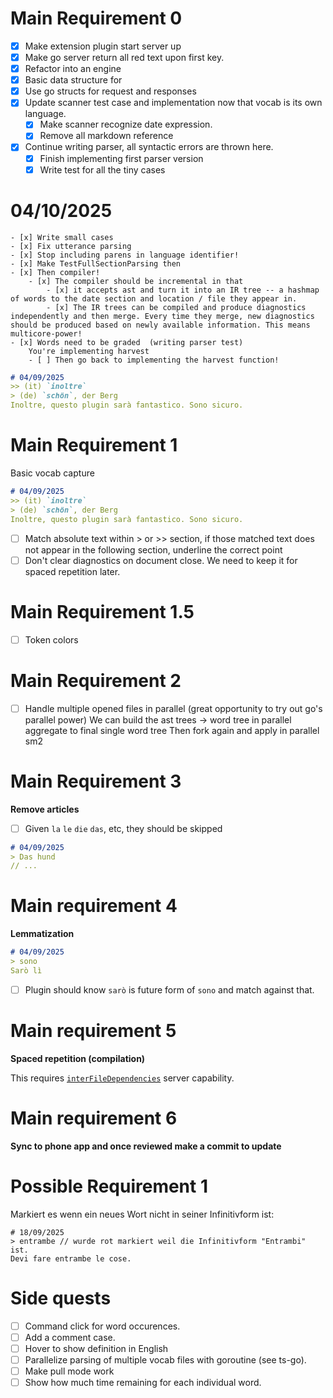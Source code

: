 <!-- skip -->
# Main Requirement 0
- [x] Make extension plugin start server up
- [x] Make go server return all red text upon first key.
- [x] Refactor into an engine
- [x] Basic data structure for
- [x] Use go structs for request and responses
- [x] Update scanner test case and implementation now that vocab is its own language.
    - [x] Make scanner recognize date expression.
    - [x] Remove all markdown reference
- [x] Continue writing parser, all syntactic errors are thrown here.
    - [x] Finish implementing first parser version
    - [x] Write test for all the tiny cases
# 04/10/2025
    - [x] Write small cases
    - [x] Fix utterance parsing
    - [x] Stop including parens in language identifier!
    - [x] Make TestFullSectionParsing then 
    - [x] Then compiler!
        - [x] The compiler should be incremental in that 
            - [x] it accepts ast and turn it into an IR tree -- a hashmap of words to the date section and location / file they appear in. 
            - [x] The IR trees can be compiled and produce diagnostics independently and then merge. Every time they merge, new diagnostics should be produced based on newly available information. This means multicore-power!
    - [x] Words need to be graded  (writing parser test)
        You're implementing harvest
        - [ ] Then go back to implementing the harvest function!


```markdown
# 04/09/2025
>> (it) `inoltre`
> (de) `schön`, der Berg
Inoltre, questo plugin sarà fantastico. Sono sicuro.
```

# Main Requirement 1

Basic vocab capture

```markdown
# 04/09/2025
>> (it) `inoltre`
> (de) `schön`, der Berg
Inoltre, questo plugin sarà fantastico. Sono sicuro.
```
- [ ] Match absolute text within > or >> section, if those matched text does not appear in the following section, underline the correct point
- [ ] Don't clear diagnostics on document close. We need to keep it for spaced repetition later.

# Main Requirement 1.5 

- [ ] Token colors

# Main Requirement 2

- [ ] Handle multiple opened files in parallel (great opportunity to try out go's parallel power)
We can build the ast trees -> word tree in parallel
aggregate to final single word tree
Then fork again and apply in parallel sm2 

# Main Requirement 3 

**Remove articles**

- [ ] Given `la` `le` `die` `das`, etc, they should be skipped

```markdown
# 04/09/2025
> Das hund
// ...
```

# Main requirement 4

**Lemmatization**

```markdown
# 04/09/2025
> sono
Sarò lì
```
- [ ] Plugin should know `sarò` is future form of `sono` and match against that.

# Main requirement 5

**Spaced repetition (compilation)** 

This requires [`interFileDependencies`](https://microsoft.github.io/language-server-protocol/specifications/lsp/3.17/specification/#diagnosticOptions) server capability.

# Main requirement 6

**Sync to phone app and once reviewed make a commit to update**

# Possible Requirement 1

Markiert es wenn ein neues Wort nicht in seiner Infinitivform ist:

```
# 18/09/2025
> entrambe // wurde rot markiert weil die Infinitivform "Entrambi" ist.
Devi fare entrambe le cose.
```
# Side quests
- [ ] Command click for word occurences.
- [ ] Add a comment case.
- [ ] Hover to show definition in English
- [ ] Parallelize parsing of multiple vocab files with goroutine (see ts-go).
- [ ] Make pull mode work
- [ ] Show how much time remaining for each individual word.
